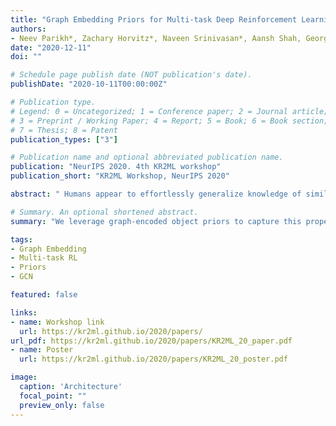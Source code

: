 ```yaml
---
title: "Graph Embedding Priors for Multi-task Deep Reinforcement Learning"
authors:
- Neev Parikh*, Zachary Horvitz*, Naveen Srinivasan*, Aansh Shah, George Konidaris
date: "2020-12-11"
doi: ""

# Schedule page publish date (NOT publication's date).
publishDate: "2020-10-11T00:00:00Z"

# Publication type.
# Legend: 0 = Uncategorized; 1 = Conference paper; 2 = Journal article;
# 3 = Preprint / Working Paper; 4 = Report; 5 = Book; 6 = Book section;
# 7 = Thesis; 8 = Patent
publication_types: ["3"]

# Publication name and optional abbreviated publication name.
publication: "NeurIPS 2020. 4th KR2ML workshop"
publication_short: "KR2ML Workshop, NeurIPS 2020"

abstract: " Humans appear to effortlessly generalize knowledge of similar objects and relations when learning new tasks. For example, humans playing Minecraft can learn how to use a tool to mine one block, then rapidly generalize that skill to mine others. We leverage graph-encoded object priors to capture this property and improve the performance of reinforcement learning agents across multiple tasks. We introduce a novel, flexible architecture that utilizes graph convolutional networks (GCNs), which provide a natural method to combine relational information over connected nodes. We evaluate our approach on a procedurally-generated, multi-task environment: Symbolic Procgen. Our experiments demonstrate that the method generalizes across many tasks and scales to domains with hundreds of objects and relations. Additionally, we perform ablation studies that demonstrate robustness to noisy graph priors, suggesting that the method is suitable for leveraging graphs generated from large, unstructured sources of knowledge in real-world settings."

# Summary. An optional shortened abstract.
summary: "We leverage graph-encoded object priors to capture this property and improve the performance of reinforcement learning agents across multiple tasks. We introduce a novel, flexible architecture that utilizes graph convolutional networks (GCNs), which provide a natural method to combine relational information over connected nodes."

tags:
- Graph Embedding
- Multi-task RL
- Priors
- GCN

featured: false

links:
- name: Workshop link
  url: https://kr2ml.github.io/2020/papers/
url_pdf: https://kr2ml.github.io/2020/papers/KR2ML_20_paper.pdf
- name: Poster
  url: https://kr2ml.github.io/2020/papers/KR2ML_20_poster.pdf

image:
  caption: 'Architecture'
  focal_point: ""
  preview_only: false
---
```

